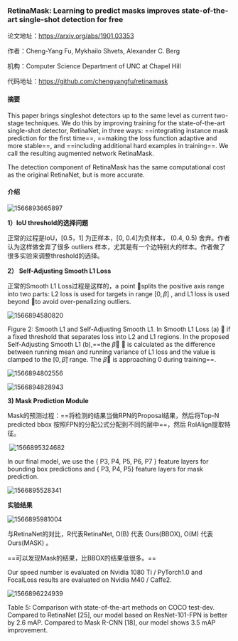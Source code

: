 ### RetinaMask: Learning to predict masks improves state-of-the-art single-shot detection for free

论文地址：https://arxiv.org/abs/1901.03353

作者：Cheng-Yang Fu, Mykhailo Shvets, Alexander C. Berg

机构：Computer Science Department of UNC at Chapel Hill

代码地址：https://github.com/chengyangfu/retinamask



#### 摘要

This paper brings singleshot detectors up to the same level as current two-stage techniques. We do this by improving training for the state-of-the-art single-shot detector, RetinaNet, in three ways: ==integrating instance mask prediction for the first time==, ==making the loss function adaptive and more stable==, and ==including additional hard examples in training==. We call the resulting augmented network RetinaMask. 

The detection component of RetinaMask has the same computational cost as the original RetinaNet, but is more accurate.



#### 介绍

![1566893665897](C:\Users\j00496872\Desktop\Notes\raw_images\1566893665897.png)

**1）IoU threshold的选择问题**

正常的过程是IoU，[0.5，1] 为正样本，[0, 0.4]为负样本， (0.4, 0.5) 舍弃。作者认为这样做舍弃了很多 outliers 样本，尤其是有一个边特别大的样本。作者做了很多实验来调整threshold的选择。

**2） Self-Adjusting Smooth L1 Loss**

正常的Smooth L1 Loss过程是这样的，a point splits the positive axis range into two parts: L2 loss is used
for targets in range $[0, \beta]$ , and L1 loss is used beyond to avoid over-penalizing outliers.

![1566894580820](C:\Users\j00496872\Desktop\Notes\raw_images\1566894580820.png)

Figure 2: Smooth L1 and Self-Adjusting Smooth L1. In Smooth L1 Loss (a)  if a fixed threshold that separates
loss into L2 and L1 regions. In the proposed Self-Adjusting Smooth L1 (b),==the  $\beta$   is calculated as the difference between running mean and running variance of L1 loss and the value is clamped to the $[0, \hat{\beta}]$ range. The $\beta$ is approaching 0 during training==.

![1566894802556](C:\Users\j00496872\Desktop\Notes\raw_images\1566894802556.png)

![1566894828943](C:\Users\j00496872\Desktop\Notes\raw_images\1566894828943.png)

**3) Mask Prediction Module**

Mask的预测过程：==将检测的结果当做RPN的Proposal结果，然后将Top-N predicted bbox 按照FPN的分配公式分配到不同的层中==，然后 RoIAlign提取特征。 

​	![1566895324682](C:\Users\j00496872\Desktop\Notes\raw_images\1566895324682.png)

In our final model, we use the { P3, P4, P5, P6, P7 } feature layers for bounding box predictions and { P3, P4, P5}  feature layers for mask prediction.

![1566895528341](C:\Users\j00496872\Desktop\Notes\raw_images\1566895528341.png)



**实验结果**

![1566895981004](C:\Users\j00496872\Desktop\Notes\raw_images\1566895981004.png)

与RetinaNet的对比，R代表RetinaNet, O(B) 代表 Ours(BBOX), O(M) 代表Ours(MASK) 。 

==可以发现Mask的结果，比BBOX的结果低很多。==

Our speed number is evaluated on Nvidia 1080 Ti / PyTorch1.0 and FocalLoss results are evaluated on Nvidia M40 / Caffe2.

![1566896224939](C:\Users\j00496872\Desktop\Notes\raw_images\1566896241185.png)

Table 5: Comparison with state-of-the-art methods on COCO test-dev. Compared to RetinaNet [25], our model based on ResNet-101-FPN is better by 2.6 mAP. Compared to Mask R-CNN [18], our model shows 3.5 mAP improvement.
